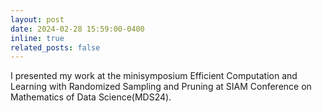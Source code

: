 ```yaml
---
layout: post
date: 2024-02-28 15:59:00-0400
inline: true
related_posts: false
---
```


I presented my work at the minisymposium Efficient Computation and Learning with Randomized Sampling and Pruning at SIAM Conference on Mathematics of Data Science(MDS24).